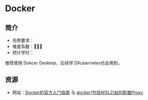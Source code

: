# Docker

## 简介

- 先修要求：
- 难度系数：🌟🌟🌟
- 预计学时：

推荐使用 Dokcer Desktop，后续学习Kubernetes也会用到。

## 资源

- 网站：[Docker的官方入门指南](https://docs.docker.com/get-started/) 与 [docker(包括WSL2)如何配置Proxy](https://zhuanlan.zhihu.com/p/427589367)

